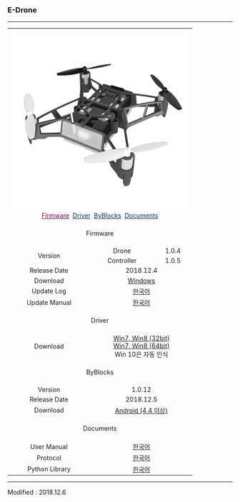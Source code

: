 ### E-Drone

---

<div align="center">
    <table>
        <tr>
            <td colspan="3">
                <div align="center">
                    <img src="/assets/images/products/e_drone.jpg" alt="e_drone">
                </div>
            </td>
        </tr>
        <tr>
            <td colspan="3">
                <div align="center">
                    <a href="#Firmware"><span style="color:#8A084B">Firmware</span></a>&nbsp;
                    <a href="#Driver"><span style="color:#0B3861">Driver</span></a>&nbsp;
                    <a href="#ByBlocks"><span style="color:#0B3861">ByBlocks</span></a>&nbsp;
                    <a href="#Documents"><span style="color:#0B3861">Documents</span></a>
                </div>
            </td>
        </tr>
        <tr>
            <td colspan="3"><div align="center"><a name="Firmware"></a>&nbsp;<br>Firmware<br>&nbsp;</div></td>
        </tr>
        <tr>
            <td rowspan="2"><div align="center">Version</div></td>
            <td><div align="center">Drone</div></td>
            <td><div align="center">1.0.4</div></td>
        </tr>
        <tr>
            <td><div align="center">Controller</div></td>
            <td><div align="center">1.0.5</div></td>
        </tr>
        <tr>
            <td><div align="center">Release Date</div></td>
            <td colspan="2"><div align="center">2018.12.4</div></td>
        </tr>
        <tr>
            <td><div align="center">Download</div></td>
            <td colspan="2"><div align="center"><a href="https://drive.google.com/open?id=1-TvDtzoEYvBLOGVrtsiwF4hcQWuIZz2g" target="_blank">Windows</a></div></td>
        </tr>
        <tr>
            <td><div align="center">Update Log</div></td>
            <td colspan="2"><div align="center"><a href="/documents/kr/products/e_drone/log/updates/firmware/">한국어</a></div></td>
        </tr>
        <tr>
            <td><div align="center">Update Manual</div></td>
            <td colspan="2"><div align="center"><a href="/documents/kr/products/e_drone/manual/update/">한국어</a></div></td>
        </tr>
        <tr>
            <td colspan="3"><div align="center"><a name="Driver"></a>&nbsp;<br>Driver<br>&nbsp;</div></td>
        </tr>
        <tr>
            <td>
                <div align="center">Download</div>
            </td>
            <td colspan="2">
                <div align="center"><a href="https://drive.google.com/open?id=1HisAPi3nipnnyuFklNXiKn46cV_5P0iy" target="_blank">Win7, Win8 (32bit)</a></div>
                <div align="center"><a href="https://drive.google.com/open?id=1Cm7fIt9XAi-dUNnqxVblNriL8oVfqekg" target="_blank">Win7, Win8 (64bit)</a></div>
                <div align="center">Win 10은 자동 인식</div>
            </td>
        </tr>
        <tr>
            <td colspan="3"><div align="center"><a name="ByBlocks"></a>&nbsp;<br>ByBlocks<br>&nbsp;</div></td>
        </tr>
        <tr>
            <td>
                <div align="center">Version</div>
            </td>
            <td colspan="2">
                <div align="center">1.0.12</div>
            </td>
        </tr>
        <tr>
            <td>
                <div align="center">Release Date</div>
            </td>
            <td colspan="2">
                <div align="center">2018.12.5</div>
            </td>
        </tr>
        <tr>
            <td>
                <div align="center">Download</div>
            </td>
            <td colspan="2">
                <div align="center"><a href="https://drive.google.com/open?id=1N-jgwEfvZWofwI1_oxppDXOK7QrOArND" target="_blank">Android (4.4 이상)</a></div>
            </td>
        </tr>
        <tr>
            <td colspan="3"><div align="center"><a name="Documents"></a>&nbsp;<br>Documents<br>&nbsp;</div></td>
        </tr>
        <tr>
            <td><div align="center">User Manual</div></td>
            <td colspan="2"><div align="center"><a href="/documents/kr/products/e_drone/manual/user/">한국어</a></div></td>
        </tr>
        <tr>
            <td><div align="center">Protocol</div></td>
            <td colspan="2"><div align="center"><a href="/documents/kr/products/e_drone/protocol/">한국어</a></div></td>
        </tr>
        <tr>
            <td><div align="center">Python Library</div></td>
            <td colspan="2"><div align="center"><a href="/documents/kr/products/e_drone/library/python/e_drone/">한국어</a></div></td>
        </tr>
    </table>
</div>

---

Modified : 2018.12.6